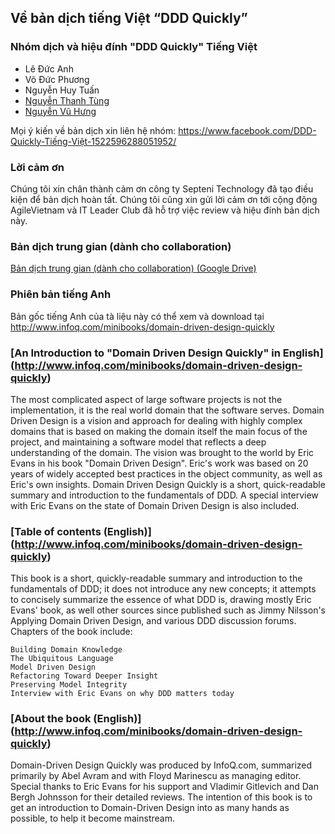 ## Về bản dịch tiếng Việt “DDD Quickly”

### Nhóm dịch và hiệu đính "DDD Quickly" Tiếng Việt

- Lê Đức Anh
- Võ Đức Phương
- Nguyễn Huy Tuấn
- [Nguyễn Thanh Tùng](https://github.com/ngtung)
- [Nguyễn Vũ Hưng](https://github.com/vuhung)

Mọi ý kiến về bản dịch xin liên hệ nhóm: https://www.facebook.com/DDD-Quickly-Tiếng-Việt-1522596288051952/

### Lời cảm ơn
Chúng tôi xin chân thành cảm ơn công ty Septeni Technology đã tạo điều kiện để bản dịch hoàn tất.
Chúng tôi cũng xin gửi lời cảm ơn tới cộng động AgileVietnam và IT Leader Club đã hỗ trợ việc review và hiệu đính bản dịch này.

### Bản dịch trung gian (dành cho collaboration)
[Bản dịch trung gian (dành cho collaboration) (Google Drive)](https://goo.gl/wbHweO)

### Phiên bản tiếng Anh
Bản gốc tiếng Anh của tà liệu này có thể xem và download tại http://www.infoq.com/minibooks/domain-driven-design-quickly

### [An Introduction to "Domain Driven Design Quickly" in English]  (http://www.infoq.com/minibooks/domain-driven-design-quickly)
The most complicated aspect of large software projects is not the implementation, it is the real world domain that the software serves. Domain Driven Design is a vision and approach for dealing with highly complex domains that is based on making the domain itself the main focus of the project, and maintaining a software model that reflects a deep understanding of the domain. The vision was brought to the world by Eric Evans in his book "Domain Driven Design". Eric's work was based on 20 years of widely accepted best practices in the object community, as well as Eric's own insights.  Domain Driven Design Quickly is a short, quick-readable summary and introduction to the fundamentals of DDD. A special interview with Eric Evans on the state of Domain Driven Design is also included.

### [Table of contents (English)] (http://www.infoq.com/minibooks/domain-driven-design-quickly)

This book is a short, quickly-readable summary and introduction to the fundamentals of DDD; it does not introduce any new concepts; it attempts to concisely summarize the essence of what DDD is, drawing mostly Eric Evans' book, as well other sources since published such as Jimmy Nilsson's Applying Domain Driven Design, and various DDD discussion forums.  Chapters of the book include:

    Building Domain Knowledge
    The Ubiquitous Language
    Model Driven Design
    Refactoring Toward Deeper Insight
    Preserving Model Integrity
    Interview with Eric Evans on why DDD matters today

### [About the book (English)]  (http://www.infoq.com/minibooks/domain-driven-design-quickly)

Domain-Driven Design Quickly was produced by InfoQ.com, summarized primarily by Abel Avram and with Floyd Marinescu as managing editor. Special thanks to Eric Evans for his support and Vladimir Gitlevich and Dan Bergh Johnsson for their detailed reviews. The intention of this book is to get an introduction to Domain-Driven Design into as many hands as possible, to help it become mainstream.
 
